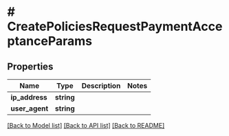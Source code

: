 # # CreatePoliciesRequestPaymentAcceptanceParams

## Properties

Name | Type | Description | Notes
------------ | ------------- | ------------- | -------------
**ip_address** | **string** |  | 
**user_agent** | **string** |  | 

[[Back to Model list]](../../README.md#documentation-for-models) [[Back to API list]](../../README.md#documentation-for-api-endpoints) [[Back to README]](../../README.md)


